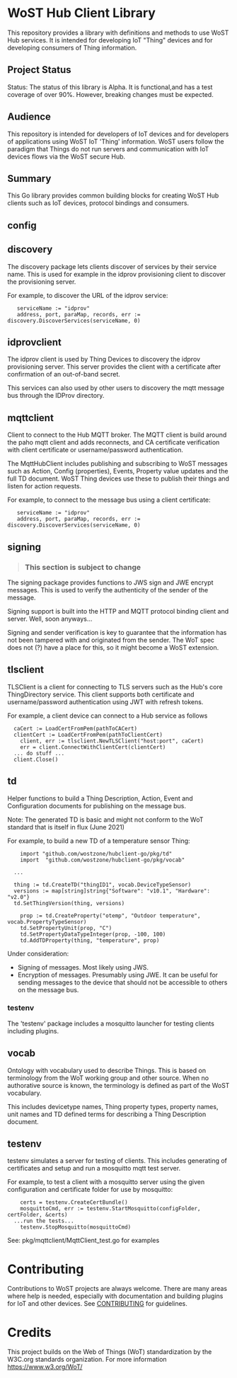 # WoST Hub Client Library 

This repository provides a library with definitions and methods to use WoST Hub services. It is intended for developing IoT "Thing" devices and for developing consumers of Thing information.

## Project Status

Status: The status of this library is Alpha. It is functional,and has a test coverage of over 90%. However, breaking changes must be expected.

## Audience

This repository is intended for developers of IoT devices and for developers of applications using WoST IoT 'Thing' information. WoST users follow the paradigm that Things do not run servers and communication with IoT devices flows via the WoST secure Hub.

## Summary

This Go library provides common building blocks for creating WoST Hub clients such as IoT devices, protocol bindings and consumers. 

## config



## discovery

The discovery package lets clients discover of services by their service name. This is used for example in the idprov provisioning client to discover the provisioning server. 

For example, to discover the URL of the idprov service:

```golang
   serviceName := "idprov"
   address, port, paraMap, records, err := discovery.DiscoverServices(serviceName, 0)
```

## idprovclient

The idprov client is used by Thing Devices to discovery the idprov provisioning server. This server provides the client with a certificate after confirmation of an out-of-band secret.

This services can also used by other users to discovery the mqtt message bus through the IDProv directory.

## mqttclient

Client to connect to the Hub MQTT broker. The MQTT client is build around the paho mqtt client and adds reconnects, and CA certificate verification with client certificate or username/password authentication.

The MqttHubClient includes publishing and subscribing to WoST messages such as Action, Config (properties), Events, Property value updates and the full TD document. WoST Thing devices use these to publish their things and listen for action requests.

For example, to connect to the message bus using a client certificate:
```golang
   serviceName := "idprov"
   address, port, paraMap, records, err := discovery.DiscoverServices(serviceName, 0)
```
## signing

>### This section is subject to change
The signing package provides functions to JWS sign and JWE encrypt messages. This is used to verify the authenticity of the sender of the message.

Signing support is built into the HTTP and MQTT protocol binding client and server. 
Well, soon anyways... 

Signing and sender verification is key to guarantee that the information has not been tampered with and originated from the sender. The WoT spec does not (?) have a place for this, so it might become a WoST extension.


## tlsclient

TLSClient is a client for connecting to TLS servers such as the Hub's core ThingDirectory service. This client supports both certificate and username/password authentication using JWT with refresh tokens.

For example, a client device can connect to a Hub service as follows
```golang
  caCert := LoadCertFromPem(pathToCACert)
  clientCert := LoadCertFromPem(pathToClientCert)
	client, err := tlsclient.NewTLSClient("host:port", caCert)
	err = client.ConnectWithClientCert(clientCert)
  ... do stuff ...
  client.Close()
```

## td

Helper functions to build a Thing Description, Action, Event and Configuration documents for publishing on the message bus.

Note: The generated TD is basic and might not conform to the WoT standard that is itself in flux (June 2021)


For example, to build a new TD of a temperature sensor Thing:
```golang
	import "github.com/wostzone/hubclient-go/pkg/td"
	import  "github.com/wostzone/hubclient-go/pkg/vocab"

  ...

  thing := td.CreateTD("thingID1", vocab.DeviceTypeSensor)
  versions := map[string]string{"Software": "v10.1", "Hardware": "v2.0"}
  td.SetThingVersion(thing, versions)

 	prop := td.CreateProperty("otemp", "Outdoor temperature", vocab.PropertyTypeSensor)
	td.SetPropertyUnit(prop, "C")
	td.SetPropertyDataTypeInteger(prop, -100, 100)
	td.AddTDProperty(thing, "temperature", prop)
```

Under consideration:
* Signing of messages. Most likely using JWS.
* Encryption of messages. Presumably using JWE. It can be useful for sending messages to the device that should not be accessible to others on the message bus.


### testenv

The 'testenv' package includes a mosquitto launcher for testing clients including plugins.

## vocab

Ontology with vocabulary used to describe Things. This is based on terminology from the WoT working group and other source. When no authorative source is known, the terminology is defined as part of the WoST vocabulary. 

This includes devicetype names, Thing property types, property names, unit names and TD defined terms for describing a Thing Description document.

## testenv

testenv simulates a server for testing of clients. This includes generating of certificates and setup and run a mosquitto mqtt test server.

For example, to test a client with a mosquitto server using the given configuration and certificate folder for use by mosquitto:
```golang
	certs = testenv.CreateCertBundle()
	mosquittoCmd, err := testenv.StartMosquitto(configFolder, certFolder, &certs)
  ...run the tests...
	testenv.StopMosquitto(mosquittoCmd)
```
See: pkg/mqttclient/MqttClient_test.go for examples

# Contributing

Contributions to WoST projects are always welcome. There are many areas where help is needed, especially with documentation and building plugins for IoT and other devices. See [CONTRIBUTING](https://github.com/wostzone/hub/docs/CONTRIBUTING.md) for guidelines.


# Credits

This project builds on the Web of Things (WoT) standardization by the W3C.org standards organization. For more information https://www.w3.org/WoT/
